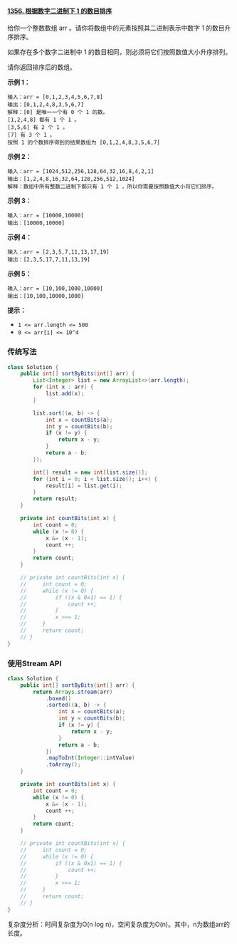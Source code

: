 #### [1356. 根据数字二进制下 1 的数目排序](https://leetcode-cn.com/problems/sort-integers-by-the-number-of-1-bits/)

给你一个整数数组 arr 。请你将数组中的元素按照其二进制表示中数字 1 的数目升序排序。

如果存在多个数字二进制中 1 的数目相同，则必须将它们按照数值大小升序排列。

请你返回排序后的数组。

**示例 1：**

```
输入：arr = [0,1,2,3,4,5,6,7,8]
输出：[0,1,2,4,8,3,5,6,7]
解释：[0] 是唯一一个有 0 个 1 的数。
[1,2,4,8] 都有 1 个 1 。
[3,5,6] 有 2 个 1 。
[7] 有 3 个 1 。
按照 1 的个数排序得到的结果数组为 [0,1,2,4,8,3,5,6,7]
```

**示例 2：**

```
输入：arr = [1024,512,256,128,64,32,16,8,4,2,1]
输出：[1,2,4,8,16,32,64,128,256,512,1024]
解释：数组中所有整数二进制下都只有 1 个 1 ，所以你需要按照数值大小将它们排序。
```

**示例 3：**

```
输入：arr = [10000,10000]
输出：[10000,10000]
```

**示例 4：**

```
输入：arr = [2,3,5,7,11,13,17,19]
输出：[2,3,5,17,7,11,13,19]
```

**示例 5：**

```
输入：arr = [10,100,1000,10000]
输出：[10,100,10000,1000]
```

**提示：**

- `1 <= arr.length <= 500`
- `0 <= arr[i] <= 10^4`

### 传统写法

```java
class Solution {
    public int[] sortByBits(int[] arr) {
        List<Integer> list = new ArrayList<>(arr.length);
        for (int x : arr) {
            list.add(x);
        }

        list.sort((a, b) -> {
            int x = countBits(a);
            int y = countBits(b);
            if (x != y) {
                return x - y;
            }
            return a - b;
        });

        int[] result = new int[list.size()];
        for (int i = 0; i < list.size(); i++) {
            result[i] = list.get(i);
        }
        return result;
    }

    private int countBits(int x) {
        int count = 0;
        while (x != 0) {
            x &= (x - 1);
            count ++;
        }
        return count;
    }

    // private int countBits(int x) {
    //     int count = 0;
    //     while (x != 0) {
    //         if ((x & 0x1) == 1) {
    //             count ++;
    //         }
    //         x >>= 1;
    //     }
    //     return count;
    // }
}
```

### 使用Stream API

```java
class Solution {
    public int[] sortByBits(int[] arr) {
        return Arrays.stream(arr)
            .boxed()
            .sorted((a, b) -> {
                int x = countBits(a);
                int y = countBits(b);
                if (x != y) {
                    return x - y;
                }
                return a - b;
            })
            .mapToInt(Integer::intValue)
            .toArray();
    }

    private int countBits(int x) {
        int count = 0;
        while (x != 0) {
            x &= (x - 1);
            count ++;
        }
        return count;
    }

    // private int countBits(int x) {
    //     int count = 0;
    //     while (x != 0) {
    //         if ((x & 0x1) == 1) {
    //             count ++;
    //         }
    //         x >>= 1;
    //     }
    //     return count;
    // }
}
```

复杂度分析：时间复杂度为O(n log n)，空间复杂度为O(n)。其中，n为数组arr的长度。